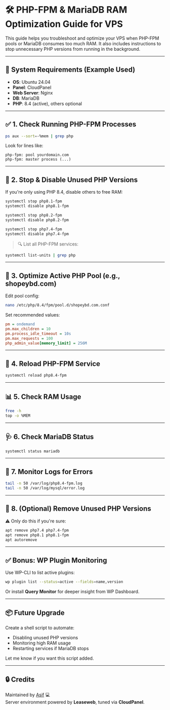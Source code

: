 
# 🛠️ PHP-FPM & MariaDB RAM Optimization Guide for VPS

This guide helps you troubleshoot and optimize your VPS when PHP-FPM pools or MariaDB consumes too much RAM. It also includes instructions to stop unnecessary PHP versions from running in the background.

---

## 📌 System Requirements (Example Used)

- **OS**: Ubuntu 24.04  
- **Panel**: CloudPanel  
- **Web Server**: Nginx  
- **DB**: MariaDB  
- **PHP**: 8.4 (active), others optional

---

## ✅ 1. Check Running PHP-FPM Processes

```bash
ps aux --sort=-%mem | grep php
```

Look for lines like:

```
php-fpm: pool yourdomain.com
php-fpm: master process (...)
```

---

## 🚫 2. Stop & Disable Unused PHP Versions

If you're only using PHP 8.4, disable others to free RAM:

```bash
systemctl stop php8.1-fpm
systemctl disable php8.1-fpm

systemctl stop php8.2-fpm
systemctl disable php8.2-fpm

systemctl stop php7.4-fpm
systemctl disable php7.4-fpm
```

> 🔍 List all PHP-FPM services:

```bash
systemctl list-units | grep php
```

---

## 🧠 3. Optimize Active PHP Pool (e.g., shopeybd.com)

Edit pool config:

```bash
nano /etc/php/8.4/fpm/pool.d/shopeybd.com.conf
```

Set recommended values:

```ini
pm = ondemand
pm.max_children = 10
pm.process_idle_timeout = 10s
pm.max_requests = 100
php_admin_value[memory_limit] = 256M
```

---

## 🔁 4. Reload PHP-FPM Service

```bash
systemctl reload php8.4-fpm
```

---

## 📊 5. Check RAM Usage

```bash
free -h
top -o %MEM
```

---

## 🩺 6. Check MariaDB Status

```bash
systemctl status mariadb
```

---

## 🧾 7. Monitor Logs for Errors

```bash
tail -n 50 /var/log/php8.4-fpm.log
tail -n 50 /var/log/mysql/error.log
```

---

## 🧹 8. (Optional) Remove Unused PHP Versions

⚠️ Only do this if you're sure:

```bash
apt remove php7.4 php7.4-fpm
apt remove php8.1 php8.1-fpm
apt autoremove
```

---

## ✅ Bonus: WP Plugin Monitoring

Use WP-CLI to list active plugins:

```bash
wp plugin list --status=active --fields=name,version
```

Or install **Query Monitor** for deeper insight from WP Dashboard.

---

## 📦 Future Upgrade

Create a shell script to automate:
- Disabling unused PHP versions
- Monitoring high RAM usage
- Restarting services if MariaDB stops

Let me know if you want this script added.

---

## 🔒 Credits

Maintained by [Asif](https://shopeybd.com) 💻  
Server environment powered by **Leaseweb**, tuned via **CloudPanel**.
